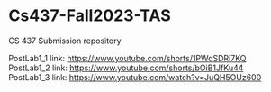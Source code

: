 # Cs437-Fall2023-TAS
CS 437 Submission repository

PostLab1_1 link: https://www.youtube.com/shorts/1PWdSDRi7KQ  
PostLab1_2 link: https://www.youtube.com/shorts/bOiB1JfKu44  
PostLab1_3 link: https://www.youtube.com/watch?v=JuQH5OUz600
